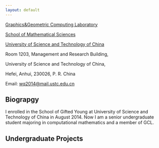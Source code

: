 ```yaml
---
layout: default
---
```

[Graphics&Geometric Computing Laboratory](http://gcl.ustc.edu.cn/) 

[School of Mathematical Sciences](http://math.ustc.edu.cn/) 

[University of Science and Technology of China](http://www.ustc.edu.cn/)



Room 1203, Management and Research Building, 

University of Science and Technology of China, 

Hefei, Anhui, 230026, P. R. China 


Email: <wq2014@mail.ustc.edu.cn>


## Biograpgy

I enrolled in the School of Gifted Young at University of Science and Technology of China in August 2014. Now I am a senior undergraduate student majoring in computational mathematics and a member of GCL.

## Undergraduate Projects

